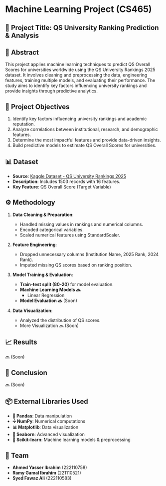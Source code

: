 # Machine Learning Project (CS465)



## 📌 Project Title: QS University Ranking Prediction & Analysis 


## 📄 Abstract

This project applies machine learning techniques to predict QS Overall Scores for universities worldwide using the QS University Rankings 2025 dataset. It involves cleaning and preprocessing the data, engineering features, training multiple models, and evaluating their performance. The study aims to identify key factors influencing university rankings and provide insights through predictive analytics.


## 🎯 **Project Objectives**
1. Identify key factors influencing university rankings and academic reputation.
2. Analyze correlations between institutional, research, and demographic features.
3. Determine the most impactful features and provide data-driven insights.
4. Build predictive models to estimate QS Overall Scores for universities.


## 📊 **Dataset**
- **Source**: [Kaggle Dataset - QS University Rankings 2025](https://www.kaggle.com/datasets/darrylljk/worlds-best-universities-qs-rankings-2025)
- **Description**: Includes 1503 records with 16 features.
- **Key Feature**: QS Overall Score (Target Variable)


## ⚙️ **Methodology**
1. **Data Cleaning & Preparation**:
   - Handled missing values in rankings and numerical columns.
   - Encoded categorical variables.
   - Scaled numerical features using StandardScaler.

2. **Feature Engineering**:
   - Dropped unnecessary columns (Institution Name, 2025 Rank, 2024 Rank).
   - Imputed missing QS scores based on ranking position.

3. **Model Training & Evaluation**:
   - **Train-test split (80-20)** for model evaluation.
   - **Machine Learning Models 🔜** 
     - Linear Regression
   - **Model Evaluation 🔜** (Soon)

4. **Data Visualization**:
   - Analyzed the distribution of QS scores.
   - More Visualization 🔜 (Soon)
  

## 📈 **Results**
🔜 (Soon)


## 🏁 **Conclusion**
🔜 (Soon)


## 📦 **External Libraries Used**
- **🐼 Pandas**: Data manipulation
- **➗ NumPy**: Numerical computations
- **📊 Matplotlib**: Data visualization
- **🌊 Seaborn**: Advanced visualization
- **🤖 Scikit-learn**: Machine learning models & preprocessing

## 👥 **Team**
- **Ahmed Yasser Ibrahim** (222110758)
- **Ramy Gamal Ibrahim** (221110521)
- **Syed Fawaz Ali** (222110583)

